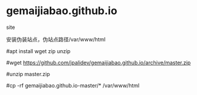 # gemaijiabao.github.io
site

安装伪装站点，伪站点路径/var/www/html

#apt install wget zip unzip

#wget https://github.com/jpalidev/gemaijiabao.github.io/archive/master.zip

#unzip master.zip

#cp -rf gemaijiabao.github.io-master/* /var/www/html
